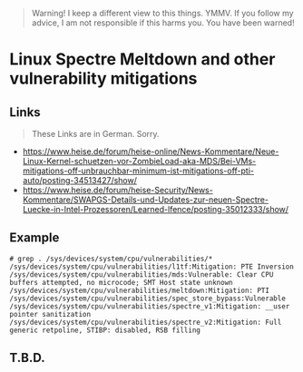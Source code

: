 > Warning!  I keep a different view to this things.  YMMV.
> If you follow my advice, I am not responsible if this harms you.  You have been warned!

# Linux Spectre Meltdown and other vulnerability mitigations

## Links

> These Links are in German.  Sorry.

- https://www.heise.de/forum/heise-online/News-Kommentare/Neue-Linux-Kernel-schuetzen-vor-ZombieLoad-aka-MDS/Bei-VMs-mitigations-off-unbrauchbar-minimum-ist-mitigations-off-pti-auto/posting-34513427/show/
- https://www.heise.de/forum/heise-Security/News-Kommentare/SWAPGS-Details-und-Updates-zur-neuen-Spectre-Luecke-in-Intel-Prozessoren/Learned-lfence/posting-35012333/show/

## Example

```
# grep . /sys/devices/system/cpu/vulnerabilities/*
/sys/devices/system/cpu/vulnerabilities/l1tf:Mitigation: PTE Inversion
/sys/devices/system/cpu/vulnerabilities/mds:Vulnerable: Clear CPU buffers attempted, no microcode; SMT Host state unknown
/sys/devices/system/cpu/vulnerabilities/meltdown:Mitigation: PTI
/sys/devices/system/cpu/vulnerabilities/spec_store_bypass:Vulnerable
/sys/devices/system/cpu/vulnerabilities/spectre_v1:Mitigation: __user pointer sanitization
/sys/devices/system/cpu/vulnerabilities/spectre_v2:Mitigation: Full generic retpoline, STIBP: disabled, RSB filling
```

## T.B.D.
